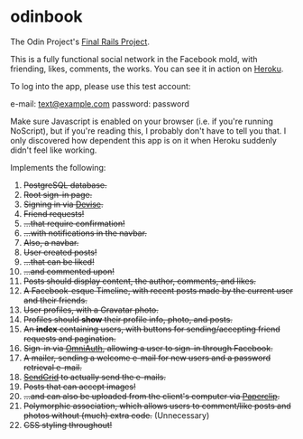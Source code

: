 # odinbook

The Odin Project's [Final Rails Project](http://www.theodinproject.com/ruby-on-rails/final-project).

This is a fully functional social network in the Facebook mold, with friending, likes, comments, the works. You can see it in action on [Heroku](https://velez-odinbook.herokuapp.com/).

To log into the app, please use this test account:

e-mail: text@example.com
password: password

Make sure Javascript is enabled on your browser (i.e. if you're running NoScript), but if you're reading this, I probably don't have to tell you that.
I only discovered how dependent this app is on it when Heroku suddenly didn't feel like working.

Implements the following:

1. ~~PostgreSQL database.~~
2. ~~Root sign-in page.~~
3. ~~Signing in via [Devise](https://github.com/plataformatec/devise).~~
4. ~~Friend requests!~~
5. ~~...that require confirmation!~~
6. ~~...with notifications in the navbar.~~
7. ~~Also, a navbar.~~
8. ~~User created posts!~~
9. ~~...that can be liked!~~
10. ~~...and commented upon!~~
11. ~~Posts should display content, the author, comments, and likes.~~
12. ~~A Facebook-esque Timeline, with recent posts made by the current user and their friends.~~
13. ~~User profiles, with a Gravatar photo.~~
14. ~~Profiles should **show** their profile info, photo, and posts.~~
15. ~~An **index** containing users, with buttons for sending/accepting friend requests and pagination.~~
16. ~~Sign-in via [OmniAuth](https://github.com/plataformatec/devise/wiki/OmniAuth:-Overview), allowing a user to sign-in through Facebook.~~
17. ~~A mailer, sending a welcome e-mail for new users and a password retrieval e-mail.~~
18. ~~[SendGrid](https://devcenter.heroku.com/articles/sendgrid) to actually send the e-mails.~~
19. ~~Posts that can accept images!~~
20. ~~...and can also be uploaded from the client's computer via [Paperclip](https://github.com/thoughtbot/paperclip).~~
21. ~~Polymorphic association, which allows users to comment/like posts and photos without (much) extra code.~~ (Unnecessary)
22. ~~CSS styling throughout!~~
